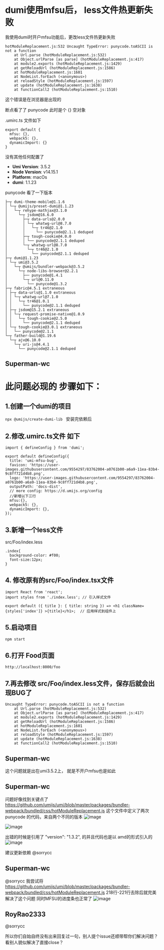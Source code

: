 # dumi使用mfsu后， less文件热更新失败

我使用dumi时开户mfsu功能后，更改less文件热更新失败

```
hotModuleReplacement.js:532 Uncaught TypeError: punycode.toASCII is not a function
    at Url.parse (hotModuleReplacement.js:532)
    at Object.urlParse [as parse] (hotModuleReplacement.js:417)
    at module2.exports (hotModuleReplacement.js:1429)
    at getReloadUrl (hotModuleReplacement.js:1586)
    at hotModuleReplacement.js:1601
    at NodeList.forEach (<anonymous>)
    at reloadStyle (hotModuleReplacement.js:1597)
    at update (hotModuleReplacement.js:1638)
    at functionCall2 (hotModuleReplacement.js:1510)
```

这个错误是在浏览器是出现的

断点看了了 punycode 此时是个 {} 空对象

.umirc.ts 文件如下

```
export default {
  mfsu: {},
  webpack5: {},
  dynamicImport: {}
}
```

没有其他任何配置了

- **Umi Version**: 3.5.2
- **Node Version**: v14.15.1
- **Platform**: macOs
- **dumi**: 1.1.23

punycode 看了一下版本

```
├─┬ dumi-theme-mobile@1.1.6
│ └─┬ @umijs/preset-dumi@1.1.23
│   └─┬ rehype-mathjax@3.1.0
│     └─┬ jsdom@16.6.0
│       ├─┬ data-urls@2.0.0
│       │ └─┬ whatwg-url@8.7.0
│       │   └─┬ tr46@2.1.0
│       │     └── punycode@2.1.1 deduped
│       ├─┬ tough-cookie@4.0.0
│       │ └── punycode@2.1.1 deduped
│       └─┬ whatwg-url@8.7.0
│         └─┬ tr46@2.1.0
│           └── punycode@2.1.1 deduped
├─┬ dumi@1.1.23
│ └─┬ umi@3.5.2
│   └─┬ @umijs/bundler-webpack@3.5.2
│     └─┬ node-libs-browser@2.2.1
│       ├── punycode@1.4.1
│       └─┬ url@0.11.0
│         └── punycode@1.3.2
├─┬ fabric@4.5.1 extraneous
│ ├─┬ data-urls@1.1.0 extraneous
│ │ └─┬ whatwg-url@7.1.0
│ │   └─┬ tr46@1.0.1
│ │     └── punycode@2.1.1 deduped
│ ├─┬ jsdom@15.2.1 extraneous
│ │ └─┬ request-promise-native@1.0.9
│ │   └─┬ tough-cookie@2.5.0
│ │     └── punycode@2.1.1 deduped
│ └─┬ tough-cookie@3.0.1 extraneous
│   └── punycode@2.1.1
└─┬ father-build@1.19.6
  └─┬ ajv@6.10.0
    └─┬ uri-js@4.4.1
      └── punycode@2.1.1 deduped
```

## Superman-wc

# 此问题必现的 步骤如下：

## 1.创建一个dumi的项目

`npx @umijs/create-dumi-lib `
安装完依赖后

## 2.修改.umirc.ts文件 如下

```
import { defineConfig } from 'dumi';

export default defineConfig({
  title: 'umi-mfsu-bug',
  favicon: 'https://user-images.githubusercontent.com/9554297/83762004-a0761b00-a6a9-11ea-83b4-9c8ff721d4b8.png',
  logo: 'https://user-images.githubusercontent.com/9554297/83762004-a0761b00-a6a9-11ea-83b4-9c8ff721d4b8.png',
  outputPath: 'docs-dist',
  // more config: https://d.umijs.org/config
  //新增以下三行
  mfsu:{},
  webpack5: {},
  dynamicImport: {},
});
```

## 3.新增一个less文件

src/Foo/index.less

```
.index{
  background-color: #f00;
  font-size:12px;
}
```

## 4. 修改原有的src/Foo/index.tsx文件

```
import React from 'react';
import styles from './index.less'; // 引入样式文件

export default ({ title }: { title: string }) => <h1 className={styles['index']} >{title}</h1>;  // 应用样式到组件上

```

## 5.启动项目

`npm start `

## 6.打开 Food页面

`http://localhost:8000/foo`

## 7.再去修改 src/Foo/index.less文件，保存后就会出现BUG了

```
Uncaught TypeError: punycode.toASCII is not a function
    at Url.parse (hotModuleReplacement.js:532)
    at Object.urlParse [as parse] (hotModuleReplacement.js:417)
    at module2.exports (hotModuleReplacement.js:1429)
    at getReloadUrl (hotModuleReplacement.js:1586)
    at hotModuleReplacement.js:1601
    at NodeList.forEach (<anonymous>)
    at reloadStyle (hotModuleReplacement.js:1597)
    at update (hotModuleReplacement.js:1638)
    at functionCall2 (hotModuleReplacement.js:1510)
```

## Superman-wc

这个问题就是出在umi3.5.2上， 就是不开户mfsu也是如此

## Superman-wc

问题好像找到关键点了
https://github.com/umijs/umi/blob/master/packages/bundler-webpack/bundled/css/hotModuleReplacement.js
这个文件中定义了两次 punycode 的代码，来自两个不同的版本
![image](https://user-images.githubusercontent.com/11311755/124393833-fdba2100-dd2e-11eb-8b60-67d4c74c076a.png)

![image](https://user-images.githubusercontent.com/11311755/124393865-2e9a5600-dd2f-11eb-9853-f78e87e14f41.png)

出错的时候是引用了 "version": "1.3.2", 的并且代码也是以 amd的形式引入的
![image](https://user-images.githubusercontent.com/11311755/124393982-d021a780-dd2f-11eb-9b02-74260b1b8688.png)

建议更新依赖 @sorrycc

## Superman-wc

@sorrycc 我尝试将
https://github.com/umijs/umi/blob/master/packages/bundler-webpack/bundled/css/hotModuleReplacement.js
218行-221行去除后就完美解决了这个问题
同时MFSU的进度条也正常了
![image](https://user-images.githubusercontent.com/11311755/124395027-7bccf680-dd34-11eb-982f-443de9ef3a6d.png)

## RoyRao2333

@sorrycc

所以你们自始自终没有出来回复过一句，别人提个issue还顺带帮你们解决问题？看别人貌似解决了直接close？
